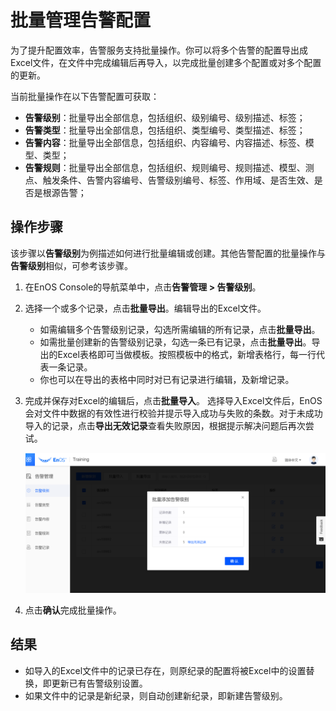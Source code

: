 # 批量管理告警配置

为了提升配置效率，告警服务支持批量操作。你可以将多个告警的配置导出成Excel文件，在文件中完成编辑后再导入，以完成批量创建多个配置或对多个配置的更新。

当前批量操作在以下告警配置可获取：

- **告警级别**：批量导出全部信息，包括组织、级别编号、级别描述、标签；
- **告警类型**：批量导出全部信息，包括组织、类型编号、类型描述、标签；
- **告警内容**：批量导出全部信息，包括组织、内容编号、内容描述、标签、模型、类型；
- **告警规则**：批量导出全部信息，包括组织、规则编号、规则描述、模型、测点、触发条件、告警内容编号、告警级别编号、标签、作用域、是否生效、是否是根源告警；

## 操作步骤

该步骤以**告警级别**为例描述如何进行批量编辑或创建。其他告警配置的批量操作与**告警级别**相似，可参考该步骤。

1. 在EnOS Console的导航菜单中，点击**告警管理 > 告警级别**。

2. 选择一个或多个记录，点击**批量导出**。编辑导出的Excel文件。

   - 如需编辑多个告警级别记录，勾选所需编辑的所有记录，点击**批量导出**。
   - 如需批量创建新的告警级别记录，勾选一条已有记录，点击**批量导出**。导出的Excel表格即可当做模板。按照模板中的格式，新增表格行，每一行代表一条记录。
   - 你也可以在导出的表格中同时对已有记录进行编辑，及新增记录。

3. 完成并保存对Excel的编辑后，点击**批量导入**。
   选择导入Excel文件后，EnOS会对文件中数据的有效性进行校验并提示导入成功与失败的条数。对于未成功导入的记录，点击**导出无效记录**查看失败原因，根据提示解决问题后再次尝试。

    ![](media/alert_batch_confirmation.png)

4. 点击**确认**完成批量操作。 

## 结果

- 如导入的Excel文件中的记录已存在，则原纪录的配置将被Excel中的设置替换，即更新已有告警级别设置。
- 如果文件中的记录是新纪录，则自动创建新纪录，即新建告警级别。


